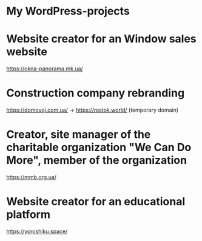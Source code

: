 # My WordPress-projects

# Website creator for an Window sales website 
https://okna-panorama.mk.ua/

# Construction company rebranding 
https://domovoj.com.ua/ -> https://rostok.world/ (temporary domain)

# Creator, site manager of the charitable organization "We Can Do More", member of the organization
https://mmb.org.ua/

# Website creator for an educational platform
https://yoroshiku.space/
